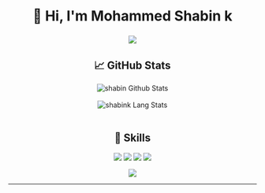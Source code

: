 <h1 align="center">👋 Hi, I'm Mohammed Shabin k </h1>
<h3 align="center"> <img src="https://readme-typing-svg.herokuapp.com?color=0357F7&lines=MERN+Stack+Developer+%3A)" /> </h3>

<div align="center" width="50">
  
## &#x1f4c8; GitHub Stats
 
<img align="center" src="https://github-readme-stats.vercel.app/api?username=SHABIN-K&include_all_commits=true&count_private=true&show_icons=true&line_height=20&title_color=7A7ADB&icon_color=2234AE&text_color=D3D3D3&bg_color=0,000000,130F40" alt="shabin Github Stats">
</br>
</br>
<img align="center" src="https://github-readme-stats.vercel.app/api/top-langs/?username=SHABIN-K&layout=compact&theme=algolia" alt="shabink Lang Stats">
</br>
</br>






 ## 💼 Skills


![](https://img.shields.io/badge/Nodejs-informational?style=flat&logo=Node.js&logoColor=white&color=green)
![](https://img.shields.io/badge/ExpressJs-informational?style=flat&logo=Express&logoColor=white&color=green)
![](https://img.shields.io/badge/React-informational?style=flat&logo=react&logoColor=white)
![](https://img.shields.io/badge/MongoDB-informational?style=flat&logo=MongoDb&logoColor=white&color=green)

![](https://komarev.com/ghpvc/?username=shabin-k1000&color=blueviolet&style=flat)

</div>

-----

